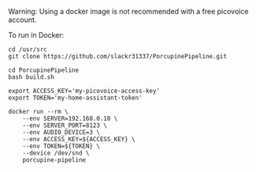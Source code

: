 
Warning: Using a docker image is not recommended with a free picovoice account.


To run in Docker:

    cd /usr/src
    git clone https://github.com/slackr31337/PorcupinePipeline.git

    cd PorcupinePipeline
    bash build.sh

    export ACCESS_KEY='my-picovoice-access-key'
    export TOKEN='my-home-assistant-token'

    docker run --rm \
        --env SERVER=192.168.0.10 \
        --env SERVER_PORT=8123 \
        --env AUDIO_DEVICE=3 \
        --env ACCESS_KEY=${ACCESS_KEY} \
        --env TOKEN=${TOKEN} \
        --device /dev/snd \
        porcupine-pipeline
